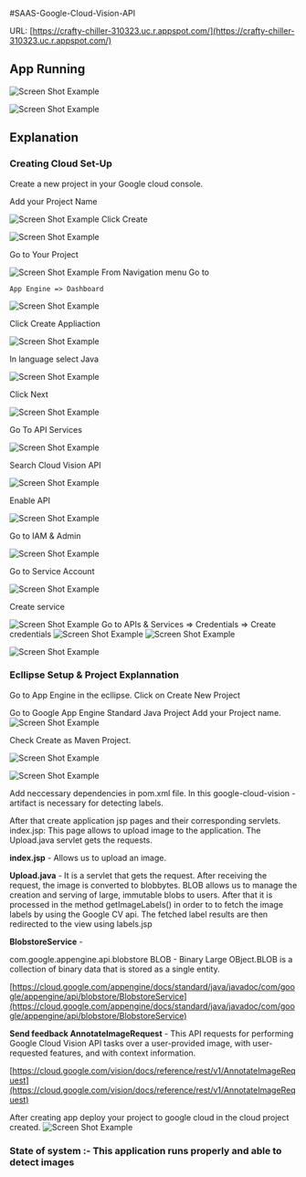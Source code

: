 #SAAS-Google-Cloud-Vision-API

URL: [https://crafty-chiller-310323.uc.r.appspot.com/](https://crafty-chiller-310323.uc.r.appspot.com/)


## App Running




![Screen Shot Example](images/appRunning1.png)

![Screen Shot Example](images/appRunning2.png)


## Explanation

### Creating Cloud Set-Up

Create a new project in your Google cloud console.

Add your Project Name

![Screen Shot Example](images/c1.png)
Click Create

![Screen Shot Example](images/c2.png)

Go to Your Project

![Screen Shot Example](images/c3.png)
From Navigation menu Go to

	App Engine => Dashboard
	
![Screen Shot Example](images/c4.png)

Click Create Appliaction

![Screen Shot Example](images/c5.png)

In language select Java

![Screen Shot Example](images/c6.png)


Click Next

![Screen Shot Example](images/c7.png)

Go To API Services 

![Screen Shot Example](images/c8.png)

Search Cloud Vision API

![Screen Shot Example](images/c9.png)

Enable API

![Screen Shot Example](images/c10.png)

Go to IAM & Admin 

![Screen Shot Example](images/c11.png)

Go to Service Account

![Screen Shot Example](images/c12.png)

Create service

![Screen Shot Example](images/c13.png)
Go to APIs & Services => Credentials => Create credentials
![Screen Shot Example](images/c14.png)
![Screen Shot Example](images/c15.png)


![Screen Shot Example](images/c16.png)



### Ecllipse Setup & Project Explannation

Go to App Engine in the ecllipse.
Click on Create New Project

Go to Google App Engine Standard Java Project
Add your Project name.
![Screen Shot Example](images/e1.png)


Check Create as Maven Project.


![Screen Shot Example](images/e2.png)

![Screen Shot Example](images/e3.png)

Add neccessary dependencies in pom.xml file. In this google-cloud-vision - artifact is necessary for detecting labels. 

After that create application jsp pages and their corresponding servlets.
index.jsp: This page allows to upload image to the application.
The Upload.java servlet gets the requests. 



**index.jsp** - Allows us to upload an image.

**Upload.java** - It is a servlet that gets the request. After receiving the request, the image is converted to blobbytes. BLOB allows us to manage the creation and serving of large, immutable blobs to users. After that it is processed in the method getImageLabels() in order to to fetch the image labels  by using the Google CV api. The fetched label results are then redirected to the view using labels.jsp

**BlobstoreService** - 

com.google.appengine.api.blobstore
BLOB - Binary Large OBject.BLOB is a collection of binary data that is stored as a single entity.

[https://cloud.google.com/appengine/docs/standard/java/javadoc/com/google/appengine/api/blobstore/BlobstoreService](https://cloud.google.com/appengine/docs/standard/java/javadoc/com/google/appengine/api/blobstore/BlobstoreService)
 

**Send feedback AnnotateImageRequest** - This API requests for performing Google Cloud Vision API tasks over a user-provided image, with user-requested features, and with context information.

[https://cloud.google.com/vision/docs/reference/rest/v1/AnnotateImageRequest](https://cloud.google.com/vision/docs/reference/rest/v1/AnnotateImageRequest)




After creating app deploy your project to google cloud in the cloud project created.
![Screen Shot Example](images/e4.png)


### State of system :- This application runs properly and able to detect images


 